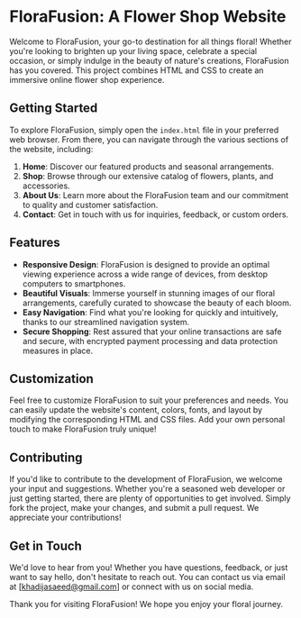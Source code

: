 # FloraFusion: A Flower Shop Website

Welcome to FloraFusion, your go-to destination for all things floral! Whether you're looking to brighten up your living space, celebrate a special occasion, or simply indulge in the beauty of nature's creations, FloraFusion has you covered. This project combines HTML and CSS to create an immersive online flower shop experience.

## Getting Started
To explore FloraFusion, simply open the `index.html` file in your preferred web browser. From there, you can navigate through the various sections of the website, including:

1. **Home**: Discover our featured products and seasonal arrangements.
2. **Shop**: Browse through our extensive catalog of flowers, plants, and accessories.
3. **About Us**: Learn more about the FloraFusion team and our commitment to quality and customer satisfaction.
4. **Contact**: Get in touch with us for inquiries, feedback, or custom orders.

## Features
- **Responsive Design**: FloraFusion is designed to provide an optimal viewing experience across a wide range of devices, from desktop computers to smartphones.
- **Beautiful Visuals**: Immerse yourself in stunning images of our floral arrangements, carefully curated to showcase the beauty of each bloom.
- **Easy Navigation**: Find what you're looking for quickly and intuitively, thanks to our streamlined navigation system.
- **Secure Shopping**: Rest assured that your online transactions are safe and secure, with encrypted payment processing and data protection measures in place.

## Customization
Feel free to customize FloraFusion to suit your preferences and needs. You can easily update the website's content, colors, fonts, and layout by modifying the corresponding HTML and CSS files. Add your own personal touch to make FloraFusion truly unique!

## Contributing
If you'd like to contribute to the development of FloraFusion, we welcome your input and suggestions. Whether you're a seasoned web developer or just getting started, there are plenty of opportunities to get involved. Simply fork the project, make your changes, and submit a pull request. We appreciate your contributions!


## Get in Touch
We'd love to hear from you! Whether you have questions, feedback, or just want to say hello, don't hesitate to reach out. You can contact us via email at [khadijasaeed@gmail.com] or connect with us on social media.

Thank you for visiting FloraFusion! We hope you enjoy your floral journey.
